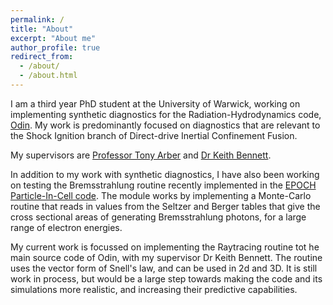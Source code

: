 ```yaml
---
permalink: /
title: "About"
excerpt: "About me"
author_profile: true
redirect_from: 
  - /about/
  - /about.html
---
```


I am a third year PhD student at the University of Warwick, working on implementing synthetic diagnostics for the Radiation-Hydrodynamics code, [Odin](https://www.clf.stfc.ac.uk/Pages/writing-the-code-for-clean-energy.aspx). My work is predominantly focused on diagnostics that are relevant to the Shock Ignition branch of Direct-drive Inertial Confinement Fusion. 

My supervisors are [Professor Tony Arber](https://warwick.ac.uk/fac/sci/physics/research/cfsa/people/tda/ "Profile") and [Dr Keith Bennett](https://warwick.ac.uk/fac/sci/physics/research/cfsa/people/bennett "Profile").

In addition to my work with synthetic diagnostics, I have also been working on testing the Bremsstrahlung routine recently implemented in the [EPOCH Particle-In-Cell code](https://cfsa-pmw.warwick.ac.uk/mediawiki/index.php/EPOCH:Landing_Page). The module works by implementing a Monte-Carlo routine that reads in values from the Seltzer and Berger tables that give the cross sectional areas of generating Bremsstrahlung photons, for a large range of electron energies.  

My current work is focussed on implementing the Raytracing routine tot he main source code of Odin, with my supervisor Dr Keith Bennett. The routine uses the vector form of Snell's law, and can be used in 2d and 3D. It is still work in process, but would be a large step towards making the code and its simulations more realistic, and increasing their predictive capabilities. 
